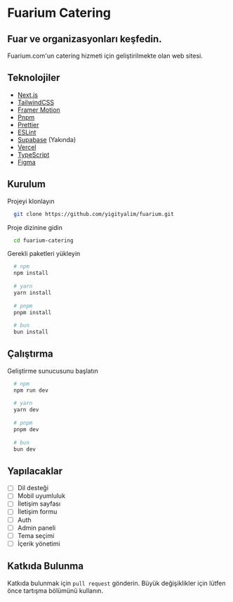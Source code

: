 # Fuarium Catering
## Fuar ve organizasyonları keşfedin.

Fuarium.com'un catering hizmeti için geliştirilmekte olan web sitesi.

## Teknolojiler

- [Next.js](https://nextjs.org/)
- [TailwindCSS](https://tailwindcss.com/)
- [Framer Motion](https://www.framer.com/motion/)
- [Pnpm](https://pnpm.io/)
- [Prettier](https://prettier.io/)
- [ESLint](https://eslint.org/)
- [Supabase](https://supabase.io/) (Yakında)
- [Vercel](https://vercel.com/)
- [TypeScript](https://www.typescriptlang.org/)
- [Figma](https://www.figma.com/)

## Kurulum

Projeyi klonlayın

```bash
  git clone https://github.com/yigityalim/fuarium.git
```

Proje dizinine gidin

```bash
  cd fuarium-catering
```

Gerekli paketleri yükleyin

```bash
  # npm
  npm install
  
  # yarn
  yarn install
  
  # pnpm
  pnpm install
  
  # bun
  bun install
```

## Çalıştırma

Geliştirme sunucusunu başlatın

```bash
  # npm
  npm run dev
  
  # yarn
  yarn dev
  
  # pnpm
  pnpm dev
  
  # bun
  bun dev
```

## Yapılacaklar

- [ ] Dil desteği
- [ ] Mobil uyumluluk
- [ ] İletişim sayfası
- [ ] İletişim formu
- [ ] Auth
- [ ] Admin paneli
- [ ] Tema seçimi
- [ ] İçerik yönetimi

## Katkıda Bulunma

Katkıda bulunmak için `pull request` gönderin. Büyük değişiklikler için lütfen önce tartışma bölümünü kullanın.